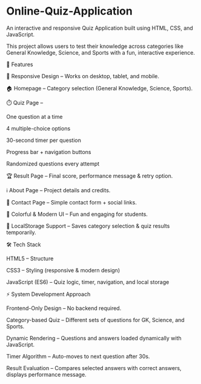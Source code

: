 # Online-Quiz-Application
An interactive and responsive Quiz Application built using HTML, CSS, and JavaScript.

This project allows users to test their knowledge across categories like General Knowledge, Science, and Sports with a fun, interactive experience.

🚀 Features

📱 Responsive Design – Works on desktop, tablet, and mobile.

🏠 Homepage – Category selection (General Knowledge, Science, Sports).

⏱️ Quiz Page –

One question at a time

4 multiple-choice options

30-second timer per question

Progress bar + navigation buttons

Randomized questions every attempt

🏆 Result Page – Final score, performance message & retry option.

ℹ️ About Page – Project details and credits.

📩 Contact Page – Simple contact form + social links.

🎨 Colorful & Modern UI – Fun and engaging for students.

💾 LocalStorage Support – Saves category selection & quiz results temporarily.

🛠️ Tech Stack

HTML5 – Structure

CSS3 – Styling (responsive & modern design)

JavaScript (ES6) – Quiz logic, timer, navigation, and local storage

⚡ System Development Approach

Frontend-Only Design – No backend required.

Category-based Quiz – Different sets of questions for GK, Science, and Sports.

Dynamic Rendering – Questions and answers loaded dynamically with JavaScript.

Timer Algorithm – Auto-moves to next question after 30s.

Result Evaluation – Compares selected answers with correct answers, displays performance message.

